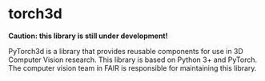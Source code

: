 # torch3d

**Caution: this library is still under development!**

PyTorch3d is a library that provides reusable components for use in 3D Computer
Vision research. This library is based on Python 3+ and PyTorch.
The computer vision team in FAIR is responsible for maintaining this library.
